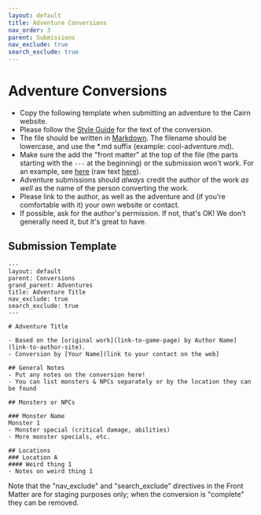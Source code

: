 ```yaml
---
layout: default
title: Adventure Conversions
nav_order: 3
parent: Submissions
nav_exclude: true
search_exclude: true
---
```


# Adventure Conversions

- Copy the following template when submitting an adventure to the Cairn website. 
- Please follow the [Style Guide](/submissions/style-guide) for the text of the conversion. 
- The file should be written in [Markdown](/submissions/submission-guide/#markdown). The filename should be lowercase, and use the *.md suffix (example: cool-adventure.md).
- Make sure the add the "front matter" at the top of the file (the parts starting with the `---` at the beginning) or the submission won't work. For an example, see [here](/adventures/conversions/stellarium-of-the-vinteralf) (raw text [here](https://github.com/yochaigal/cairn/blob/main/adventures/conversions/stellarium-of-the-vinteralf.md)).
- Adventure submissions should _always_ credit the author of the work _as well_ as the name of the person converting the work. 
- Please link to the author, as well as the adventure and (if you're comfortable with it) your own website or contact. 
- If possible, ask for the author's permission. If not, that's OK! We don't generally need it, but it's great to have.

## Submission Template

```
---
layout: default
parent: Conversions
grand_parent: Adventures
title: Adventure Title
nav_exclude: true
search_exclude: true
---

# Adventure Title

- Based on the [original work](link-to-game-page) by Author Name](link-to-author-site).
- Conversion by [Your Name](link to your contact on the web]

## General Notes
- Put any notes on the conversion here!
- You can list monsters & NPCs separately or by the location they can be found

## Monsters or NPCs

### Monster Name
Monster 1
- Monster special (critical damage, abilities)
- More monster specials, etc.

## Locations
### Location A
#### Weird thing 1
- Notes on weird thing 1

```

Note that the "nav_exclude" and "search_exclude" directives in the Front Matter are for staging purposes only; when the conversion is "complete" they can be removed.